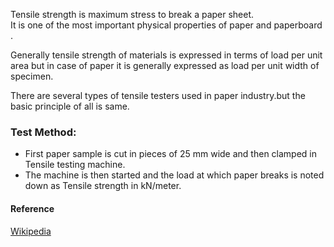 Tensile strength is maximum stress to break a paper sheet.  
It is one of the most important physical properties of paper and paperboard .  

Generally tensile strength of materials is expressed in terms of load per unit area but in case of paper it is generally expressed as
load per unit width of specimen.  

There are several types of tensile testers used in paper industry.but the basic principle of all is same.
### Test Method:
- First paper sample is cut in pieces of 25 mm wide and then clamped in Tensile testing machine.
- The machine is then started and the load at which
paper breaks is noted down as Tensile strength in kN/meter.

#### Reference
[Wikipedia](https://en.wikipedia.org/wiki/Ultimate_tensile_strength)